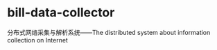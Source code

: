 bill-data-collector
===================

分布式网络采集与解析系统——The distributed system about information collection on Internet
